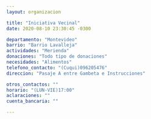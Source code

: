 ```yaml
---
layout: organizacion

title: "Iniciativa Vecinal"
date: 2020-08-10 23:30:45 -0300

departamento: "Montevideo"
barrio: "Barrio Lavalleja"
actividades: "Merienda"
donaciones: "Todo tipo de donaciones"
necesidades: "Alimentos"
telefono_contacto: "(Cuqui)096205476"
direccion: "Pasaje A entre Gambeta e Instrucciones"

otros_contactos: ""
horario: "(LUN-VIE)17:00"
aclaraciones: ""
cuenta_bancaria: ""

---
```

